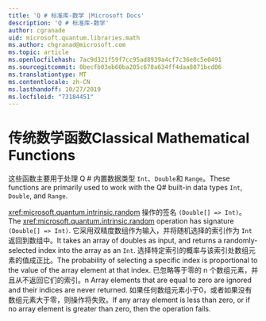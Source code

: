 ```yaml
---
title: 'Q # 标准库-数学 |Microsoft Docs'
description: 'Q # 标准库-数学'
author: cgranade
uid: microsoft.quantum.libraries.math
ms.author: chgranad@microsoft.com
ms.topic: article
ms.openlocfilehash: 7ac9d321f59f7cc95ad8939a4cf7c36e0c5e0491
ms.sourcegitcommit: 8becfb03eb60ba205c670a634ff4daa8071bcd06
ms.translationtype: MT
ms.contentlocale: zh-CN
ms.lasthandoff: 10/27/2019
ms.locfileid: "73184451"
---
```

# <a name="classical-mathematical-functions"></a><span data-ttu-id="3e335-103">传统数学函数</span><span class="sxs-lookup"><span data-stu-id="3e335-103">Classical Mathematical Functions</span></span> #

<span data-ttu-id="3e335-104">这些函数主要用于处理 Q # 内置数据类型 `Int`、`Double`和 `Range`。</span><span class="sxs-lookup"><span data-stu-id="3e335-104">These functions are primarily used to work with the Q# built-in data types `Int`, `Double`, and `Range`.</span></span>

<span data-ttu-id="3e335-105"><xref:microsoft.quantum.intrinsic.random> 操作的签名 `(Double[] => Int)`。</span><span class="sxs-lookup"><span data-stu-id="3e335-105">The <xref:microsoft.quantum.intrinsic.random> operation has signature `(Double[] => Int)`.</span></span>
<span data-ttu-id="3e335-106">它采用双精度数组作为输入，并将随机选择的索引作为 `Int`返回到数组中。</span><span class="sxs-lookup"><span data-stu-id="3e335-106">It takes an array of doubles as input, and returns a randomly-selected index into the array as an `Int`.</span></span>
<span data-ttu-id="3e335-107">选择特定索引的概率与该索引处数组元素的值成正比。</span><span class="sxs-lookup"><span data-stu-id="3e335-107">The probability of selecting a specific index is proportional to the value of the array element at that index.</span></span> <span data-ttu-id="3e335-108">已忽略等于零的 n 个数组元素，并且从不返回它们的索引。</span><span class="sxs-lookup"><span data-stu-id="3e335-108">n Array elements that are equal to zero are ignored and their indices are never returned.</span></span>
<span data-ttu-id="3e335-109">如果任何数组元素小于0，或者如果没有数组元素大于零，则操作将失败。</span><span class="sxs-lookup"><span data-stu-id="3e335-109">If any array element is less than zero, or if no array element is greater than zero, then the operation fails.</span></span>